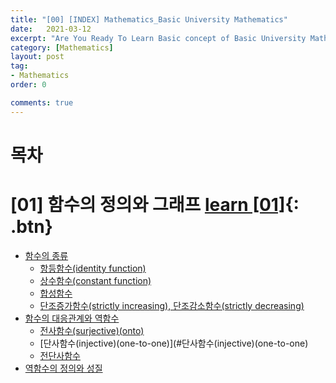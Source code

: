 ```yaml
---
title: "[00] [INDEX] Mathematics_Basic University Mathematics"
date:   2021-03-12
excerpt: "Are You Ready To Learn Basic concept of Basic University Mathematics?"
category: [Mathematics]
layout: post
tag:
- Mathematics
order: 0

comments: true
---
```


# 목차

# [01] 함수의 정의와 그래프 [learn [01]](https://yerimoh.github.io//Math1/){: .btn}

- [함수의 종류](#함수의-종류)
  * [항등함수(identity function)](#항등함수(identity-function))
  * [상수함수(constant function)](#상수함수(constant-function))
  * [합성함수](#합성함수)
  * [단조증가함수(strictly increasing), 단조감소함수(strictly decreasing)](#단조증가함수(strictly-increasing),-단조감소함수(strictly-decreasing))
- [함수의 대응관계와 역함수](#함수의-대응관계와-역함수)
  * [전사함수(surjective)(onto)](#전사함수(surjective)(onto))
  * [단사함수(injective)(one-to-one)](#단사함수(injective)(one-to-one)
  * [전단사함수](#전단사함수)
- [역함수의 정의와 성질](#역함수의-정의와-성질)

